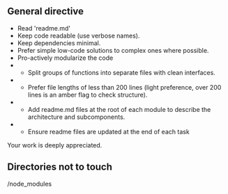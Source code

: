 ## General directive
- Read 'readme.md'
- Keep code readable (use verbose names).
- Keep dependencies minimal.
- Prefer simple low-code solutions to complex ones where possible.
- Pro-actively modularize the code 
- - Split groups of functions into separate files with clean interfaces.
- - Prefer file lengths of less than 200 lines (light preference, over 200 lines is an amber flag to check structure).
- - Add readme.md files at the root of each module to describe the architecture and subcomponents.
- - Ensure readme files are updated at the end of each task

Your work is deeply appreciated.

## Directories not to touch
/node_modules